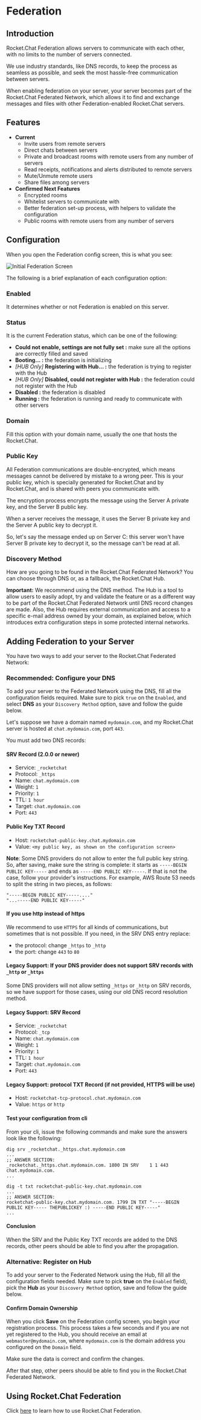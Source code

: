 # Federation

## Introduction

Rocket.Chat Federation allows servers to communicate with each other, with no limits to the number of servers connected.

We use industry standards, like DNS records, to keep the process as seamless as possible, and seek the most hassle-free communication between servers.

When enabling federation on your server, your server becomes part of the Rocket.Chat Federated Network, which allows it to find and exchange messages and files with other Federation-enabled Rocket.Chat servers.

## Features

* **Current**
  * Invite users from remote servers
  * Direct chats between servers
  * Private and broadcast rooms with remote users from any number of servers
  * Read receipts, notifications and alerts distributed to remote servers
  * Mute/Unmute remote users
  * Share files among servers
* **Confirmed Next Features**
  * Encrypted rooms
  * Whitelist servers to communicate with
  * Better federation set-up process, with helpers to validate the configuration
  * Public rooms with remote users from any number of servers

## Configuration

When you open the Federation config screen, this is what you see:

![Initial Federation Screen](../../../.gitbook/assets/initial.png)

The following is a brief explanation of each configuration option:

### Enabled

It determines whether or not Federation is enabled on this server.

### Status

It is the current Federation status, which can be one of the following:

* **Could not enable, settings are not fully set :** make sure all the options are correctly filled and saved
* **Booting... :** the federation is initializing
* _\[HUB Only\]_ **Registering with Hub... :** the federation is trying to register with the Hub
* _\[HUB Only\]_ **Disabled, could not register with Hub :** the federation could not register with the Hub
* **Disabled :** the federation is disabled
* **Running :** the federation is running and ready to communicate with other servers

### Domain

Fill this option with your domain name, usually the one that hosts the Rocket.Chat.

### Public Key

All Federation communications are double-encrypted, which means messages cannot be delivered by mistake to a wrong peer. This is your public key, which is specially generated for Rocket.Chat and by Rocket.Chat, and is shared with peers you communicate with.

The encryption process encrypts the message using the Server A private key, and the Server B public key.

When a server receives the message, it uses the Server B private key and the Server A public key to decrypt it.

So, let's say the message ended up on Server C: this server won't have Server B private key to decrypt it, so the message can't be read at all.

### Discovery Method

How are you going to be found in the Rocket.Chat Federated Network? You can choose through DNS or, as a fallback, the Rocket.Chat Hub.

**Important:** We recommend using the DNS method. The Hub is a tool to allow users to easily adopt, try and validate the feature or as a different way to be part of the Rocket.Chat Federated Network until DNS record changes are made. Also, the Hub requires external communication and access to a specific e-mail address owned by your domain, as explained below, which introduces extra configuration steps in some protected internal networks.

## Adding Federation to your Server

You have two ways to add your server to the Rocket.Chat Federated Network:

### Recommended: Configure your DNS

To add your server to the Federated Network using the DNS, fill all the configuration fields required. Make sure to pick `true` on the `Enabled`, and select **DNS** as your `Discovery Method` option, save and follow the guide below.

Let's suppose we have a domain named `mydomain.com`, and my Rocket.Chat server is hosted at `chat.mydomain.com`, port `443`.

You must add two DNS records:

#### SRV Record \(2.0.0 or newer\)

* Service: `_rocketchat`
* Protocol: `_https`
* Name: `chat.mydomain.com`
* Weight: `1`
* Priority: `1`
* TTL: `1 hour`
* Target: `chat.mydomain.com`
* Port: `443`

#### Public Key TXT Record

* Host: `rocketchat-public-key.chat.mydomain.com`
* Value: `<my public key, as shown on the configuration screen>`

**Note**: Some DNS providers do not allow to enter the full public key string. So, after saving, make sure the string is complete: it starts as `-----BEGIN PUBLIC KEY-----` and ends as `-----END PUBLIC KEY-----`. If that is not the case, follow your provider's instructions. For example, AWS Route 53 needs to split the string in two pieces, as follows:

```text
"-----BEGIN PUBLIC KEY-----...."
"...-----END PUBLIC KEY-----"
```

#### If you use http instead of https

We recommend to use `HTTPS` for all kinds of communications, but sometimes that is not possible. If you need, in the SRV DNS entry replace:

* the protocol: change `_https` to `_http`
* the port: change `443` to `80`

#### Legacy Support: If your DNS provider does not support SRV records with `_http` or `_https`

Some DNS providers will not allow setting `_https` or `_http` on SRV records, so we have support for those cases, using our old DNS record resolution method.

#### Legacy Support: SRV Record

* Service: `_rocketchat`
* Protocol: `_tcp`
* Name: `chat.mydomain.com`
* Weight: `1`
* Priority: `1`
* TTL: `1 hour`
* Target: `chat.mydomain.com`
* Port: `443`

#### Legacy Support: protocol TXT Record \(if not provided, HTTPS will be use\)

* Host: `rocketchat-tcp-protocol.chat.mydomain.com`
* Value: `https` or `http`

#### Test your configuration from cli

From your cli, issue the following commands and make sure the answers look like the following:

```text
dig srv _rocketchat._https.chat.mydomain.com
...
;; ANSWER SECTION:
_rocketchat._https.chat.mydomain.com. 1800 IN SRV    1 1 443 chat.mydomain.com.
...

dig -t txt rocketchat-public-key.chat.mydomain.com
...
;; ANSWER SECTION:
rocketchat-public-key.chat.mydomain.com. 1799 IN TXT "-----BEGIN PUBLIC KEY----- THEPUBLICKEY :) -----END PUBLIC KEY-----"
...
```

#### Conclusion

When the SRV and the Public Key TXT records are added to the DNS records, other peers should be able to find you after the propagation.

### Alternative: Register on Hub

To add your server to the Federated Network using the Hub, fill all the configuration fields needed. Make sure to pick **true** on the `Enabled` field\), pick the **Hub** as your `Discovery Method` option, save and follow the guide below.

#### Confirm Domain Ownership

When you click **Save** on the Federation config screen, you begin your registration process. This process takes a few seconds and if you are not yet registered to the Hub, you should receive an email at `webmaster@mydomain.com`, where `mydomain.com` is the domain address you configured on the `Domain` field.

Make sure the data is correct and confirm the changes.

After that step, other peers should be able to find you in the Rocket.Chat Federated Network.

## Using Rocket.Chat Federation

Click [here](../../user-guides/talking-to-users-from-another-server.md) to learn how to use Rocket.Chat Federation.

